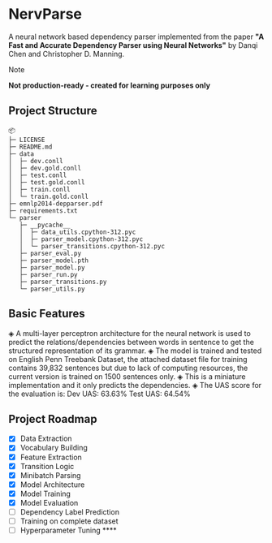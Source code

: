 # NervParse

A neural network based dependency parser implemented from the paper **"A Fast and Accurate Dependency Parser using Neural Networks"** by Danqi Chen and Christopher D. Manning.
> [!NOTE]
> **Not production-ready - created for learning purposes only**
> 
> 
> 

## Project Structure
```
📦 
├─ LICENSE
├─ README.md
├─ data
│  ├─ dev.conll
│  ├─ dev.gold.conll
│  ├─ test.conll
│  ├─ test.gold.conll
│  ├─ train.conll
│  └─ train.gold.conll
├─ emnlp2014-depparser.pdf
├─ requirements.txt
└─ parser
   ├─ __pycache__
   │  ├─ data_utils.cpython-312.pyc
   │  ├─ parser_model.cpython-312.pyc
   │  └─ parser_transitions.cpython-312.pyc
   ├─ parser_eval.py
   ├─ parser_model.pth
   ├─ parser_model.py
   ├─ parser_run.py
   ├─ parser_transitions.py
   └─ parser_utils.py
```



## Basic Features

◈ A multi-layer perceptron architecture for the neural network is used to predict the relations/dependencies between words in sentence to get the structured representation of its grammar.
◈ The model is trained and tested on English Penn Treebank Dataset, the attached dataset file for training contains 39,832 sentences but due to lack of computing resources, the current version is trained on 1500 sentences only. 
◈ This is a miniature implementation and it only predicts the dependencies.
◈ The UAS score for the evaluation is:
Dev UAS: 63.63%
Test UAS: 64.54%

## Project Roadmap

- [x] Data Extraction
- [x] Vocabulary Building
- [x] Feature Extraction
- [x] Transition Logic
- [x] Minibatch Parsing
- [x] Model Architecture
- [x] Model Training
- [x] Model Evaluation 
- [ ] Dependency Label Prediction
- [ ] Training on complete dataset
- [ ] Hyperparameter Tuning ****
